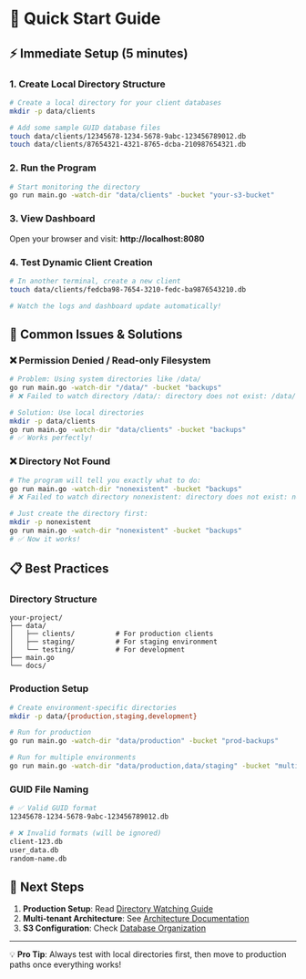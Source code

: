 # 🚀 Quick Start Guide

## ⚡ Immediate Setup (5 minutes)

### **1. Create Local Directory Structure**
```bash
# Create a local directory for your client databases
mkdir -p data/clients

# Add some sample GUID database files
touch data/clients/12345678-1234-5678-9abc-123456789012.db
touch data/clients/87654321-4321-8765-dcba-210987654321.db
```

### **2. Run the Program**
```bash
# Start monitoring the directory
go run main.go -watch-dir "data/clients" -bucket "your-s3-bucket"
```

### **3. View Dashboard**
Open your browser and visit: **http://localhost:8080**

### **4. Test Dynamic Client Creation**
```bash
# In another terminal, create a new client
touch data/clients/fedcba98-7654-3210-fedc-ba9876543210.db

# Watch the logs and dashboard update automatically!
```

## 🚨 Common Issues & Solutions

### **❌ Permission Denied / Read-only Filesystem**
```bash
# Problem: Using system directories like /data/
go run main.go -watch-dir "/data/" -bucket "backups"
# ❌ Failed to watch directory /data/: directory does not exist: /data/ (please create it first)

# Solution: Use local directories
mkdir -p data/clients
go run main.go -watch-dir "data/clients" -bucket "backups"
# ✅ Works perfectly!
```

### **❌ Directory Not Found**
```bash
# The program will tell you exactly what to do:
go run main.go -watch-dir "nonexistent" -bucket "backups"
# ❌ Failed to watch directory nonexistent: directory does not exist: nonexistent (please create it first)

# Just create the directory first:
mkdir -p nonexistent
go run main.go -watch-dir "nonexistent" -bucket "backups"
# ✅ Now it works!
```

## 📋 Best Practices

### **Directory Structure**
```
your-project/
├── data/
│   ├── clients/          # For production clients
│   ├── staging/          # For staging environment  
│   └── testing/          # For development
├── main.go
└── docs/
```

### **Production Setup**
```bash
# Create environment-specific directories
mkdir -p data/{production,staging,development}

# Run for production
go run main.go -watch-dir "data/production" -bucket "prod-backups"

# Run for multiple environments
go run main.go -watch-dir "data/production,data/staging" -bucket "multi-env-backups"
```

### **GUID File Naming**
```bash
# ✅ Valid GUID format
12345678-1234-5678-9abc-123456789012.db

# ❌ Invalid formats (will be ignored)
client-123.db
user_data.db
random-name.db
```

## 🎯 Next Steps

1. **Production Setup**: Read [Directory Watching Guide](directory-watching.md)
2. **Multi-tenant Architecture**: See [Architecture Documentation](architecture.md)  
3. **S3 Configuration**: Check [Database Organization](database-organization.md)

---
💡 **Pro Tip**: Always test with local directories first, then move to production paths once everything works! 